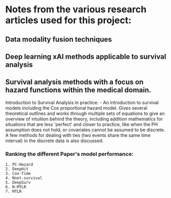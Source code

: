 # Notes from the various research articles used for this project:

## Data modality fusion techniques

## Deep learning xAI methods applicable to survival analysis

## Survival analysis methods with a focus on hazard functions within the medical domain. 

Introduction to Survival Analysis in practice: 
    - An introduction to survival models including the Cox proportional hazard model. Gives several theoretical outlines and works through multiple sets of equations to give an overview of intuition behind the theory, including addition mathematics for situations that are less 'perfect' and closer to practice, like when the PH assumption does not hold, or covariates cannot be assumed to be discrete. A few methods for dealing with ties (two events share the same time interval) in the discrete data is also discussed.

### Ranking the different Paper's model performance:
    1. PC-Hazard
    2. DeepHit
    3. Cox-Time
    4. Nnet-survival
    5. DeepSurv
    6. N-MTLR
    7. MTLR
